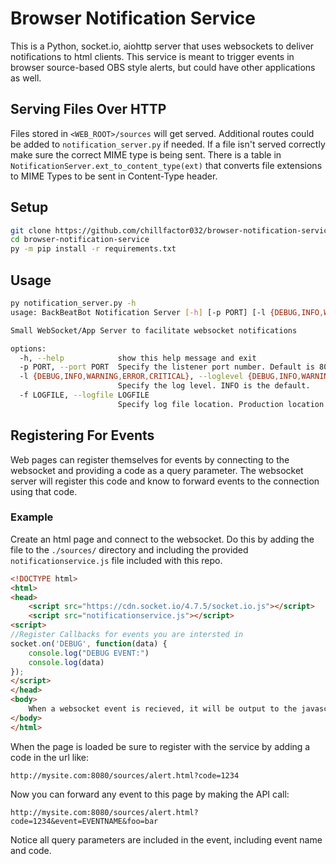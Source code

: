 # Browser Notification Service

This is a Python, socket.io, aiohttp server that uses websockets to deliver notifications to html clients. This service is meant to trigger events in browser source-based OBS style alerts, but could have other applications as well.

## Serving Files Over HTTP

Files stored in `<WEB_ROOT>/sources` will get served. Additional routes could be added to `notification_server.py` if needed. If a file isn't served correctly make sure the correct MIME type is being sent. There is a table in `NotificationServer.ext_to_content_type(ext)` that converts file extensions to MIME Types to be sent in Content-Type header.

## Setup

```bash
git clone https://github.com/chillfactor032/browser-notification-service.git
cd browser-notification-service
py -m pip install -r requirements.txt
```

## Usage

```bash
py notification_server.py -h
usage: BackBeatBot Notification Server [-h] [-p PORT] [-l {DEBUG,INFO,WARNING,ERROR,CRITICAL}] [-f LOGFILE]

Small WebSocket/App Server to facilitate websocket notifications

options:
  -h, --help            show this help message and exit
  -p PORT, --port PORT  Specify the listener port number. Default is 8080
  -l {DEBUG,INFO,WARNING,ERROR,CRITICAL}, --loglevel {DEBUG,INFO,WARNING,ERROR,CRITICAL}
                        Specify the log level. INFO is the default.
  -f LOGFILE, --logfile LOGFILE
                        Specify log file location. Production location should be <WEBROOT>/log/noti_server.log
```

## Registering For Events

Web pages can register themselves for events by connecting to the websocket and providing a code as a query parameter. The websocket server will register this code and know to forward events to the connection using that code.

### Example

Create an html page and connect to the websocket. Do this by adding the file to the `./sources/` directory and including the provided `notificationservice.js` file included with this repo. 

```html
<!DOCTYPE html>
<html>
<head>
    <script src="https://cdn.socket.io/4.7.5/socket.io.js"></script>
    <script src="notificationservice.js"></script>
<script>
//Register Callbacks for events you are intersted in
socket.on('DEBUG', function(data) {
    console.log("DEBUG EVENT:")
    console.log(data)
});
</script>
</head>
<body>
    When a websocket event is recieved, it will be output to the javascript console.
</body>
</html>
```

When the page is loaded be sure to register with the service by adding a code in the url like:

`http://mysite.com:8080/sources/alert.html?code=1234`

Now you can forward any event to this page by making the API call:

`http://mysite.com:8080/sources/alert.html?code=1234&event=EVENTNAME&foo=bar`

Notice all query parameters are included in the event, including event name and code.
